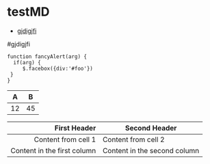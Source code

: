 # testMD


* [gjdigjfi](#gjdigjfi)

#gjdigjfi


```javascript=
function fancyAlert(arg) {
  if(arg) {
	 $.facebox({div:'#foo'})
 }
}
```

A |B 
---|---
12|45

First Header | Second Header
------------: | -------------
Content from cell 1 | Content from cell 2
Content in the first column | Content in the second column
